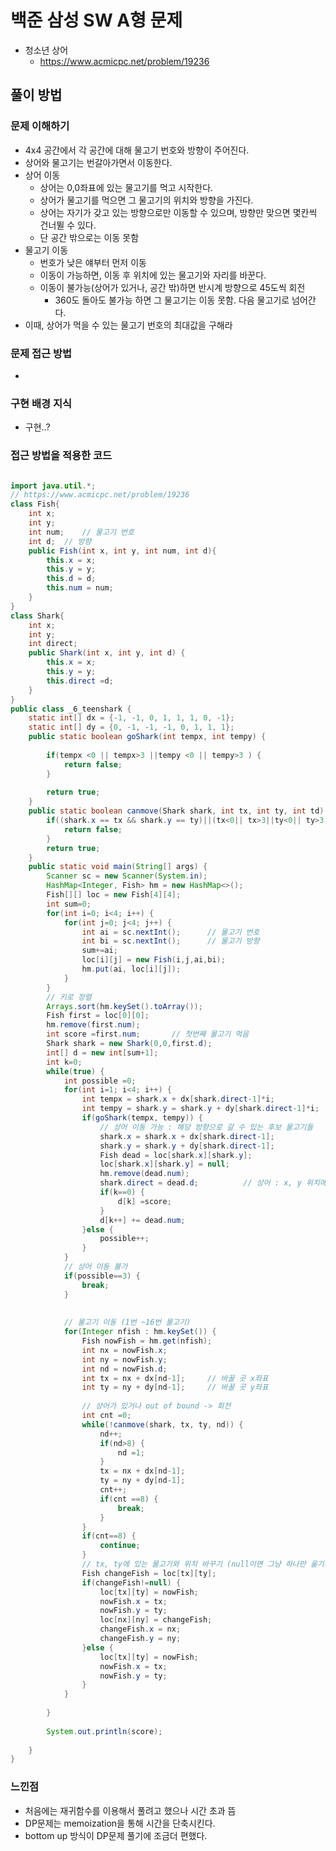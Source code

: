 # 백준 삼성 SW A형 문제
- 청소년 상어 
    - https://www.acmicpc.net/problem/19236

## 풀이 방법
### 문제 이해하기
- 4x4 공간에서 각 공간에 대해 물고기 번호와 방향이 주어진다.
- 상어와 물고기는 번갈아가면서 이동한다. 
- 상어 이동
    - 상어는 0,0좌표에 있는 물고기를 먹고 시작한다.
    - 상어가 물고기를 먹으면 그 물고기의 위치와 방향을 가진다.
    - 상어는 자기가 갖고 있는 방향으로만 이동할 수 있으며, 방향만 맞으면 몇칸씩 건너뛸 수 있다.
    - 단 공간 밖으로는 이동 못함
- 물고기 이동
    - 번호가 낮은 얘부터 먼저 이동
    - 이동이 가능하면, 이동 후 위치에 있는 물고기와 자리를 바꾼다.
    - 이동이 불가능(상어가 있거나, 공간 밖)하면 반시계 방향으로 45도씩 회전
        - 360도 돌아도 불가능 하면 그 물고기는 이동 못함. 다음 물고기로 넘어간다. 
- 이때, 상어가 먹을 수 있는 물고기 번호의 최대값을 구해라 


### 문제 접근 방법
- 

### 구현 배경 지식
- 구현..?

### 접근 방법을 적용한 코드
```java

import java.util.*;
// https://www.acmicpc.net/problem/19236
class Fish{
	int x;
	int y;
	int num;	// 물고기 번호
	int d;	// 방향
	public Fish(int x, int y, int num, int d){
		this.x = x;
		this.y = y;
		this.d = d;
		this.num = num;
	}
}
class Shark{
	int x;
	int y;
	int direct;
	public Shark(int x, int y, int d) {
		this.x = x;
		this.y = y;
		this.direct =d;
	}
}
public class _6_teenshark {
	static int[] dx = {-1, -1, 0, 1, 1, 1, 0, -1};
	static int[] dy = {0, -1, -1, -1, 0, 1, 1, 1};
	public static boolean goShark(int tempx, int tempy) {
			
		if(tempx <0 || tempx>3 ||tempy <0 || tempy>3 ) {
			return false;
		}
		
		return true;
	}
	public static boolean canmove(Shark shark, int tx, int ty, int td) {
		if((shark.x == tx && shark.y == ty)||(tx<0|| tx>3||ty<0|| ty>3)) {
			return false;
		}
		return true;
	}
	public static void main(String[] args) {
		Scanner sc = new Scanner(System.in);
		HashMap<Integer, Fish> hm = new HashMap<>();
		Fish[][] loc = new Fish[4][4];
		int sum=0;
		for(int i=0; i<4; i++) {
			for(int j=0; j<4; j++) {
				int ai = sc.nextInt();		// 물고기 번호
				int bi = sc.nextInt();		// 물고기 방향
				sum+=ai;
				loc[i][j] = new Fish(i,j,ai,bi);
				hm.put(ai, loc[i][j]);
			}
		}
		// 키로 정렬
		Arrays.sort(hm.keySet().toArray());
		Fish first = loc[0][0];
		hm.remove(first.num);
		int score =first.num;		// 첫번째 물고기 먹음
		Shark shark = new Shark(0,0,first.d);
		int[] d = new int[sum+1];
		int k=0;
		while(true) {
			int possible =0;
			for(int i=1; i<4; i++) {
				int tempx = shark.x + dx[shark.direct-1]*i;
				int tempy = shark.y = shark.y + dy[shark.direct-1]*i;
				if(goShark(tempx, tempy)) {
					// 상어 이동 가능 : 해당 방향으로 갈 수 있는 후보 물고기들  
					shark.x = shark.x + dx[shark.direct-1];
					shark.y = shark.y + dy[shark.direct-1];	
					Fish dead = loc[shark.x][shark.y];
					loc[shark.x][shark.y] = null;
					hm.remove(dead.num);
					shark.direct = dead.d;			// 상어 : x, y 위치에 있던 물고기의 방향 획득
					if(k==0) {
						d[k] =score; 
					}
					d[k++] += dead.num;
				}else {
					possible++;
				}
			}
			// 상어 이동 불가
			if(possible==3) {
				break;
			}
			
			
			// 물고기 이동 (1번 ~16번 물고기)
			for(Integer nfish : hm.keySet()) {
				Fish nowFish = hm.get(nfish);
				int nx = nowFish.x;
				int ny = nowFish.y;
				int nd = nowFish.d;
				int tx = nx + dx[nd-1];		// 바꿀 곳 x좌표
				int ty = ny + dy[nd-1];		// 바꿀 곳 y좌표
				
				// 상어가 있거나 out of bound -> 회전
				int cnt =0;
				while(!canmove(shark, tx, ty, nd)) {
					nd++;
					if(nd>8) {
						nd =1;
					}
					tx = nx + dx[nd-1];
					ty = ny + dy[nd-1];	
					cnt++;
					if(cnt ==8) {
						break;
					}
				}
				if(cnt==8) {
					continue;
				}
				// tx, ty에 있는 물고기와 위치 바꾸기 (null이면 그냥 하나만 옮기기)
				Fish changeFish = loc[tx][ty];
				if(changeFish!=null) {
					loc[tx][ty] = nowFish;
					nowFish.x = tx;
					nowFish.y = ty;
					loc[nx][ny] = changeFish;
					changeFish.x = nx;
					changeFish.y = ny;
				}else {
					loc[tx][ty] = nowFish;
					nowFish.x = tx;
					nowFish.y = ty;
				}
			}
			
		}
		
		System.out.println(score);
		
	}
}


```

### 느낀점
- 처음에는 재귀함수를 이용해서 풀려고 했으나 시간 초과 뜸
- DP문제는 memoization을 통해 시간을 단축시킨다.
- bottom up 방식이 DP문제 풀기에 조금더 편했다.